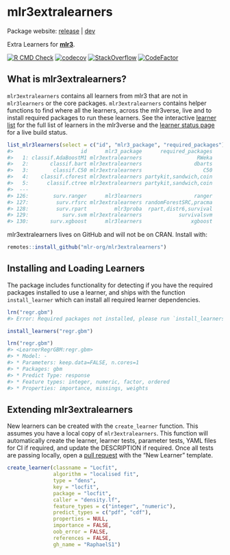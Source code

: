 
# mlr3extralearners

Package website: [release](https://mlr3extralearners.mlr-org.com/) |
[dev](https://mlr3extralearners.mlr-org.com/dev/)

Extra Learners for **[mlr3](https://github.com/mlr-org/mlr3/)**.

<!-- badges: start -->

[![R CMD
Check](https://github.com/mlr-org/mlr3extralearners/workflows/R%20CMD%20Check/badge.svg)](https://mlr3extralearners.mlr-org.com/articles/learners/learner_status.html)
[![codecov](https://codecov.io/gh/mlr-org/mlr3extralearners/branch/main/graph/badge.svg)](https://codecov.io/gh/mlr-org/mlr3extralearners)
[![StackOverflow](https://img.shields.io/badge/stackoverflow-mlr3-orange.svg)](https://stackoverflow.com/questions/tagged/mlr3)
[![CodeFactor](https://www.codefactor.io/repository/github/mlr-org/mlr3extralearners/badge)](https://www.codefactor.io/repository/github/mlr-org/mlr3extralearners)
<!-- badges: end -->

## What is mlr3extralearners?

`mlr3extralearners` contains all learners from mlr3 that are not in
`mlr3learners` or the core packages. `mlr3extralearners` contains helper
functions to find where all the learners, across the mlr3verse, live and
to install required packages to run these learners. See the interactive
[learner
list](https://mlr3extralearners.mlr-org.com/articles/learners/list_learners.html)
for the full list of learners in the mlr3verse and the [learner status
page](https://mlr3extralearners.mlr-org.com/articles/learners/learner_status.html)
for a live build status.

``` r
list_mlr3learners(select = c("id", "mlr3_package", "required_packages"))
#>                      id      mlr3_package      required_packages
#>   1: classif.AdaBoostM1 mlr3extralearners                  RWeka
#>   2:       classif.bart mlr3extralearners                 dbarts
#>   3:        classif.C50 mlr3extralearners                    C50
#>   4:    classif.cforest mlr3extralearners partykit,sandwich,coin
#>   5:      classif.ctree mlr3extralearners partykit,sandwich,coin
#>  ---                                                            
#> 126:        surv.ranger      mlr3learners                 ranger
#> 127:         surv.rfsrc mlr3extralearners randomForestSRC,pracma
#> 128:         surv.rpart         mlr3proba  rpart,distr6,survival
#> 129:           surv.svm mlr3extralearners            survivalsvm
#> 130:       surv.xgboost      mlr3learners                xgboost
```

mlr3extralearners lives on GitHub and will not be on CRAN. Install with:

``` r
remotes::install_github("mlr-org/mlr3extralearners")
```

## Installing and Loading Learners

The package includes functionality for detecting if you have the
required packages installed to use a learner, and ships with the
function `install_learner` which can install all required learner
dependencies.

``` r
lrn("regr.gbm")
#> Error: Required packages not installed, please run `install_learners("regr.gbm")`.
```

``` r
install_learners("regr.gbm")
```

``` r
lrn("regr.gbm")
#> <LearnerRegrGBM:regr.gbm>
#> * Model: -
#> * Parameters: keep.data=FALSE, n.cores=1
#> * Packages: gbm
#> * Predict Type: response
#> * Feature types: integer, numeric, factor, ordered
#> * Properties: importance, missings, weights
```

## Extending mlr3extralearners

New learners can be created with the `create_learner` function. This
assumes you have a local copy of `mlr3extralearners`. This function will
automatically create the learner, learner tests, parameter tests, YAML
files for CI if required, and update the DESCRIPTION if required. Once
all tests are passing locally, open a [pull
request](https://github.com/mlr-org/mlr3extralearners/pulls) with the
“New Learner” template.

``` r
create_learner(classname = "Locfit",
               algorithm = "localised fit",
               type = "dens",
               key = "locfit",
               package = "locfit",
               caller = "density.lf",
               feature_types = c("integer", "numeric"),
               predict_types = c("pdf", "cdf"),
               properties = NULL,
               importance = FALSE,
               oob_error = FALSE,
               references = FALSE,
               gh_name = "RaphaelS1")
```
